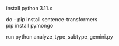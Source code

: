 install python 3.11.x

do -
pip install sentence-transformers
<br>
pip install pymongo

run python analyze_type_subtype_gemini.py
